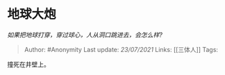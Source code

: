 # 地球大炮
*如果把地球打穿，穿过球心，人从洞口跳进去，会怎么样?*

> Author: #Anonymity
Last update: *23/07/2021* 
Links: [[三体人]]
Tags:  

 
撞死在井壁上。



